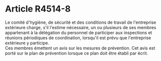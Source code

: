# Article R4514-8

  
Le comité d'hygiène, de sécurité et des conditions de travail de l'entreprise extérieure charge, s'il l'estime nécessaire, un ou plusieurs de ses membres appartenant à la délégation du personnel de participer aux inspections et réunions périodiques de coordination, lorsqu'il est prévu que l'entreprise extérieure y participe.   
Ces membres émettent un avis sur les mesures de prévention. Cet avis est porté sur le plan de prévention lorsque ce plan doit être établi par écrit.